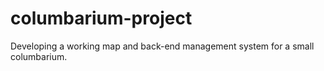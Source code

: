 # columbarium-project
Developing a working map and back-end management system for a small columbarium. 
